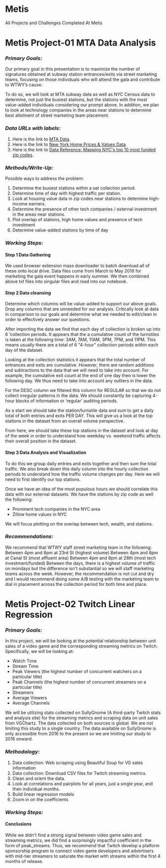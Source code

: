 # Metis
All Projects and Challenges Completed At Metis


# Metis Project-01 MTA Data Analysis

### *Primary Goals:*

Our primary goal in this presentation is to maximize the number of signatures obtained at subway station entrances/exits via street marketing teams, focusing on those individuals who will attend the gala and contribute to WTWY’s cause.

To do so, we will look at MTA subway data as well as NYC Census data to determine, not just the busiest stations, but the stations with the most value-added individuals considering our prompt above. In addition, we plan to look at technology companies in the areas near stations to determine best allotment of street marketing team placement. 


### *Data URLs with labels:*

1. Here is the link to [MTA Data](http://web.mta.info/developers/turnstile.html).
2. Here is the link to [New York Home Prices & Values Data](https://www.zillow.com/new-york-ny/home-values/).
3. Here is the link to [Data Reference: Mapping NYC's top 10 most funded zip codes](https://www.builtinnyc.com/2016/08/09/nyc-fundings-zipcode-2016).


### *Methods/Write-Up:* 

Possible ways to address the problem: 
1. Determine the busiest stations within a set collection period.
2. Determine time of day with highest traffic per station.
3. Look at housing value data in zip codes near stations to determine high-income earners.
4. Determine the presence of other tech companies / external investment in the areas near stations.
5. Plot overlap of stations, high home values and presence of tech investment
6. Determine value-added stations by time of day 


### *Working Steps:* 

#### Step 1 Data Gathering
We used browser extension mass downloader to batch download all of these onto local drive. Data files come from March to May 2019 for marketing the gala event happens in early summer. We then combined above txt files into singular files and read into our notebook. 

#### Step 2 Data cleansing
Determine which columns will be value-added to support our above goals. Drop any columns that are unneeded for our analysis. Critically look at data in comparison to our goals and determine what we needed to edit/clean in order to effectively answer our questions.

After importing the data we find that each day of collection is broken up into 6 ‘collection periods. It appears that the a cumulative count of the turnstiles is taken at the following time: 3AM, 7AM, 11AM, 3PM, 7PM, and 11PM. This means usually there are a total of 6 "4-hour" collection periods within each day of the dataset. 

Looking at the collection statistics it appears that the total number of entrances and exits are cumulative. However, there are random additions and subtractions to the data that we will need to take into account. For example, the cumulative exit count at the end of one day then is lower the following day. We thus need to take into account any outliers in the data. 

For the DESC column we filtered this column for REGULAR so that we do not collect irregular patterns in the data. We should constantly be capturing 4-hour blocks of information or ‘regular’ auditing periods. 

As a start we should take the station/turnstile data and sum to get a daily total of both entries and exits PER DAY. This will give us a look at the top stations in the dataset from an overall volume perspective.

From here, we should take these top stations in the dataset and look at day of the week in order to understand how weekday vs. weekend traffic affects their overall position in the dataset. 

#### Step 3 Data Analysis and Visualization
To do this we group daily entries and exits together and then sum the total traffic. We also break down this daily column into the hourly collection periods to understand how the traffic volume changes per day. Here we will need to first identify our top stations. 

Once we have an idea of the most populous hours we should correlate this data with our external datasets. We have the stations by zip code as well the following:

- Prominent tech companies in the NYC area
- Zillow home values in NYC 

We will focus plotting on the overlap between tech, wealth, and stations.


### *Recommendations:*

We recommend that WTWY staff street marketing team in the following:
Between 4pm and 8pm at 23rd St (highest volume)
Between 4pm and 8pm at Canal St (most affluent area)
Between 4pm and 8pm at 28th (most tech investment/funded)
Between the days, there is a highest volume of traffic on mondays but the difference isn't substantial so we will staff marketing teams across the week. However, the recommendation is not cut and dry and I would recommend doing some A/B testing with the marketing team to dial in placement across the collection period for both time and place.


# Metis Project-02 Twitch Linear Regression

### *Primary Goals:*

In this project, we will be looking at the potential relationship between unit sales of a video game and the corresponding streaming metrics on Twitch. Specifically, we will be looking at:

- Watch Time
- Stream Time
- Peak Viewers (the highest number of concurrent watchers on a particular title)
- Peak Channels (the highest number of concurrent streamers on a particular title)
- Streamers
- Average Viewers
- Average Channels

We will be utilizing stats collected on SullyGnome (A third-party Twitch stats and analysis site) for the streaming metrics and scraping data on unit sales from VGChartz. The data collected on both sources is global. We are not limiting this study to a single country. The data available on SullyGnome is only accessible from 2016 to the present so we are limiting our study to 2016 onward.


### *Methodology:* 
 
1. Data collection: Web scraping using Beautiful Soup for VG sales information
2. Data collection: Download CSV files for Twitch streaming metrics.
3. Clean and orient the data. 
4. Look at correlations and pairplots for all years, just a single year, and then individual months.
5. Build linear regression models
6. Zoom in on the coefficients 


### *Working Steps:* 

#### Conclusions
While we didn't find a strong signal between video game sales and streaming metrics, we did find a surprisingly impactful coefficient in the form of peak_streams. Thus, we recommend that Twitch develop a platform sponsorship program to connect video game developers and advertisers with mid-tier streamers to saturate the market with streams within the first 4 months of release. 
